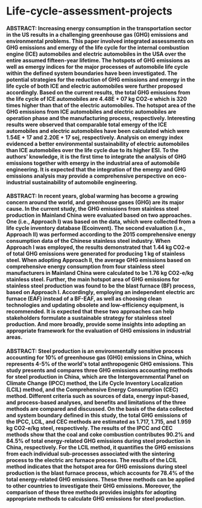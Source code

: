 # Life-cycle-assessment-projects

#### ABSTRACT: Increasing energy consumption in the transportation sector in the US results in a challenging greenhouse gas (GHG) emissions and environmental problems. This paper involved integrated assessments on GHG emissions and emergy of the life cycle for the internal combustion engine (ICE) automobiles and electric automobiles in the USA over the entire assumed fifteen-year lifetime. The hotspots of GHG emissions as well as emergy indices for the major processes of automobile life cycle within the defined system boundaries have been investigated. The potential strategies for the reduction of GHG emissions and emergy in the life cycle of both ICE and electric automobiles were further proposed accordingly. Based on the current results, the total GHG emissions from the life cycle of ICE automobiles are 4.48E + 07 kg CO2-e which is 320 times higher than that of the electric automobiles. The hotspot area of the GHG emissions from ICE automobiles and electric automobiles are operation phase and the manufacturing process, respectively. Interesting results were observed that comparable total emergy of the ICE automobiles and electric automobiles have been calculated which were 1.54E + 17 and 2.20E + 17 sej, respectively. Analysis on emergy index evidenced a better environmental sustainability of electric automobiles than ICE automobiles over the life cycle due to its higher ESI. To the authors’ knowledge, it is the first time to integrate the analysis of GHG emissions together with emergy in the industrial area of automobile engineering. It is expected that the integration of the emergy and GHG emissions analysis may provide a comprehensive perspective on eco-industrial sustainability of automobile engineering.



#### ABSTRACT: In recent years, global warming has become a growing concern around the world, and greenhouse gases (GHG) are its major cause. In the current study, the GHG emissions from stainless steel production in Mainland China were evaluated based on two approaches. One (i.e., Approach I) was based on the data, which were collected from a life cycle inventory database (Ecoinvent). The second evaluation (i.e., Approach II) was performed according to the 2015 comprehensive energy consumption data of the Chinese stainless steel industry. When Approach I was employed, the results demonstrated that 1.44 kg CO2-e of total GHG emissions were generated for producing 1 kg of stainless steel. When adopting Approach II, the average GHG emissions based on comprehensive energy consumption from four stainless steel manufacturers in Mainland China were calculated to be 1.76 kg CO2-e/kg stainless steel. Further, the main hotspot area of GHG emissions for stainless steel production was found to be the blast furnace (BF) process, based on Approach I. Accordingly, employing an independent electric arc furnace (EAF) instead of a BF-EAF, as well as choosing clean technologies and updating obsolete and low-efficiency equipment, is recommended. It is expected that these two approaches can help stakeholders formulate a sustainable strategy for stainless steel production. And more broadly, provide some insights into adopting an appropriate framework for the evaluation of GHG emissions in industrial areas.



#### ABSTRACT: Steel production is an environmentally sensitive process accounting for 10% of greenhouse gas (GHG) emissions in China, which represents 4-5% of the world's total anthropogenic GHG emissions. This study presents and compares three GHG emissions accounting methods for steel production in China, which are the Intergovernmental Panel on Climate Change (IPCC) method, the Life Cycle Inventory Localization (LCIL) method, and the Comprehensive Energy Consumption (CEC) method. Different criteria such as sources of data, energy input-based, and process-based analyses, and benefits and limitations of the three methods are compared and discussed. On the basis of the data collected and system boundary defined in this study, the total GHG emissions of the IPCC, LCIL, and CEC methods are estimated as 1.717, 1.715, and 1.959 kg CO2-e/kg steel, respectively. The results of the IPCC and CEC methods show that the coal and coke combustion contributes 90.2% and 84.5% of total energy-related GHG emissions during steel production in China, respectively. For the LCIL method, it quantifies the GHG emissions from each individual sub-processes associated with the sintering process to the electric arc furnace process. The results of the LCIL method indicates that the hotspot area for GHG emissions during steel production is the blast furnace process, which accounts for 78.4% of the total energy-related GHG emissions. These three methods can be applied to other countries to investigate their GHG emissions. Moreover, the comparison of these three methods provides insights for adopting appropriate methods to calculate GHG emissions for steel production.
